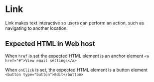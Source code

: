 # Link

Link makes text interactive so users can perform an action, such as navigating to another location.

## Expected HTML in Web host

When `href` is set the expected HTML element is an anchor element
`<a href="#">View email settings</a>`

When `onClick` is set, the expected HTML element is a button element
`<button type="button">Edit</button>`
